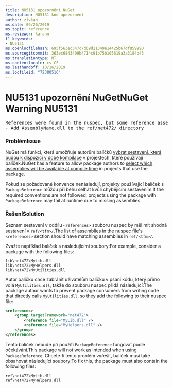 ```yaml
---
title: NU5131 upozornění NuGet
description: NU5131 kód upozornění
author: zivkan
ms.date: 09/20/2019
ms.topic: reference
ms.reviewer: karann
f1_keywords:
- NU5131
ms.openlocfilehash: 695f563ec347c7d69d11349e14425b67df859990
ms.sourcegitcommit: 363ec6843409b4714c91b75b105619a3a3184b43
ms.translationtype: MT
ms.contentlocale: cs-CZ
ms.lasthandoff: 10/16/2019
ms.locfileid: "72380516"
---
```

# <a name="nuget-warning-nu5131"></a><span data-ttu-id="cafad-103">NU5131 upozornění NuGet</span><span class="sxs-lookup"><span data-stu-id="cafad-103">NuGet Warning NU5131</span></span>

<pre>References were found in the nuspec, but some reference assemblies were not found in both the nuspec and ref folder. Add the following reference assemblies:
- Add AssemblyName.dll to the ref/net472/ directory</pre>

### <a name="issue"></a><span data-ttu-id="cafad-104">Problém</span><span class="sxs-lookup"><span data-stu-id="cafad-104">Issue</span></span>

<span data-ttu-id="cafad-105">NuGet má funkci, která umožňuje autorům balíčků [vybrat sestavení, která budou k dispozici v době kompilace](https://docs.microsoft.com/en-gb/nuget/create-packages/select-assemblies-referenced-by-projects) v projektech, které používají balíček.</span><span class="sxs-lookup"><span data-stu-id="cafad-105">NuGet has a feature to allow package authors to [select which assemblies will be available at compile time](https://docs.microsoft.com/en-gb/nuget/create-packages/select-assemblies-referenced-by-projects) in projects that use the package.</span></span>

<span data-ttu-id="cafad-106">Pokud se požadované konvence nenásledují, projekty používající balíček s `PackageReference` můžou při běhu selhat kvůli chybějícím sestavením.</span><span class="sxs-lookup"><span data-stu-id="cafad-106">If the required conventions are not followed, projects using the package with `PackageReference` may fail at runtime due to missing assemblies.</span></span>

### <a name="solution"></a><span data-ttu-id="cafad-107">Řešení</span><span class="sxs-lookup"><span data-stu-id="cafad-107">Solution</span></span>

<span data-ttu-id="cafad-108">Seznam sestavení v oddílu `<references>` souboru nuspec by měl mít shodná sestavení v `ref/<tfm>/`.</span><span class="sxs-lookup"><span data-stu-id="cafad-108">The list of assemblies in the nuspec file's `<references>` section should have matching assemblies in `ref/<tfm>/`.</span></span>

<span data-ttu-id="cafad-109">Zvažte například balíček s následujícími soubory:</span><span class="sxs-lookup"><span data-stu-id="cafad-109">For example, consider a package with the following files:</span></span>

```text
lib\net472\MyLib.dll
lib\net472\MyHelpers.dll
lib\net472\MyUtilities.dll
```

<span data-ttu-id="cafad-110">Autor balíčku chce zabránit uživatelům balíčku v psaní kódu, který přímo volá `MyUtilities.dll`, takže do souboru nuspec přidá následující:</span><span class="sxs-lookup"><span data-stu-id="cafad-110">The package author wants to prevent package consumers from writing code that directly calls `MyUtilities.dll`, so they add the following to their nuspec file:</span></span>

```xml
<references>
    <group targetFramework="net472">
        <reference file="MyLib.dll" />
        <reference file="MyHelpers.dll" />
    </group>
</references>
```

<span data-ttu-id="cafad-111">Tento balíček nebude při použití `PackageReference` fungovat podle očekávání.</span><span class="sxs-lookup"><span data-stu-id="cafad-111">This package will not work as intended when using `PackageReference`.</span></span> <span data-ttu-id="cafad-112">Chcete-li tento problém vyřešit, balíček musí také obsahovat následující soubory:</span><span class="sxs-lookup"><span data-stu-id="cafad-112">To fix this, the package must also contain the following files:</span></span>

```text
ref\net472\MyLib.dll
ref\net472\MyHelpers.dll
```
